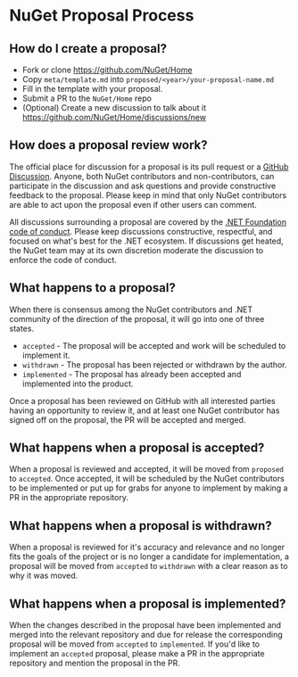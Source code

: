 # NuGet Proposal Process

## How do I create a proposal?

- Fork or clone https://github.com/NuGet/Home
- Copy `meta/template.md` into `proposed/<year>/your-proposal-name.md`
- Fill in the template with your proposal.
- Submit a PR to the `NuGet/Home` repo
- (Optional) Create a new discussion to talk about it https://github.com/NuGet/Home/discussions/new

## How does a proposal review work?

The official place for discussion for a proposal is its pull request or a [GitHub Discussion](https://github.com/NuGet/Home/discussions). Anyone, both NuGet contributors and non-contributors, can participate in the discussion and ask questions and provide constructive feedback to the proposal. Please keep in mind that only NuGet contributors are able to act upon the proposal even if other users can comment.

All discussions surrounding a proposal are covered by the [.NET Foundation code of conduct](https://dotnetfoundation.org/code-of-conduct). Please keep discussions constructive, respectful, and focused on what's best for the .NET ecosystem. If discussions get heated, the NuGet team may at its own discretion moderate the discussion to enforce the code of conduct.

## What happens to a proposal?

When there is consensus among the NuGet contributors and .NET community of the direction of the proposal, it will go into one of three states.

- `accepted` - The proposal will be accepted and work will be scheduled to implement it.
- `withdrawn` - The proposal has been rejected or withdrawn by the author.
- `implemented` - The proposal has already been accepted and implemented into the product.

Once a proposal has been reviewed on GitHub with all interested parties having an opportunity to review it, and at least one NuGet contributor has signed off on the proposal, the PR will be accepted and merged.

## What happens when a proposal is accepted?

When a proposal is reviewed and accepted, it will be moved from `proposed` to `accepted`. Once accepted, it will be scheduled by the NuGet contributors to be implemented or put up for grabs for anyone to implement by making a PR in the appropriate repository.

## What happens when a proposal is withdrawn?

When a proposal is reviewed for it's accuracy and relevance and no longer fits the goals of the project or is no longer a candidate for implementation, a proposal will be moved from `accepted` to `withdrawn` with a clear reason as to why it was moved. 

## What happens when a proposal is implemented?

When the changes described in the proposal have been implemented and merged into the relevant repository and due for release the corresponding proposal will be moved from `accepted` to `implemented`. If you'd like to implement an `accepted` proposal, please make a PR in the appropriate repository and mention the proposal in the PR. 

